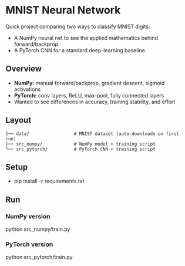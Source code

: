 # MNIST Neural Network

Quick project comparing two ways to classify MNIST digits:
- A NumPy neural net to see the applied mathematics behind forward/backprop.
- A PyTorch CNN for a standard deep-learning baseline.

## Overview
- **NumPy:** manual forward/backprop, gradient descent, sigmoid activations  
- **PyTorch:** conv layers, ReLU, max-pool, fully connected layers  
- Wanted to see differences in accuracy, training stability, and effort

## Layout
```text
├── data/                 # MNIST dataset (auto-downloads on first run)
├── src_numpy/            # NumPy model + training script
└── src_pytorch/          # PyTorch CNN + training script
```
## Setup
- pip install -r requirements.txt

## Run

### NumPy version
python src_numpy/train.py

### PyTorch version
python src_pytorch/train.py
